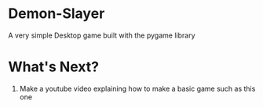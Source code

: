 # Demon-Slayer
A very simple Desktop game built with the pygame library 

# What's Next?

  1. Make a youtube video explaining how to make a basic game such as this one
